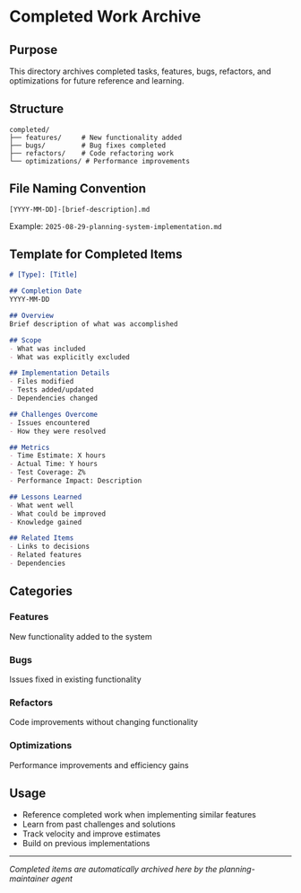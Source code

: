 # Completed Work Archive

## Purpose
This directory archives completed tasks, features, bugs, refactors, and optimizations for future reference and learning.

## Structure
```
completed/
├── features/     # New functionality added
├── bugs/         # Bug fixes completed
├── refactors/    # Code refactoring work
└── optimizations/ # Performance improvements
```

## File Naming Convention
```
[YYYY-MM-DD]-[brief-description].md
```

Example: `2025-08-29-planning-system-implementation.md`

## Template for Completed Items

```markdown
# [Type]: [Title]

## Completion Date
YYYY-MM-DD

## Overview
Brief description of what was accomplished

## Scope
- What was included
- What was explicitly excluded

## Implementation Details
- Files modified
- Tests added/updated
- Dependencies changed

## Challenges Overcome
- Issues encountered
- How they were resolved

## Metrics
- Time Estimate: X hours
- Actual Time: Y hours
- Test Coverage: Z%
- Performance Impact: Description

## Lessons Learned
- What went well
- What could be improved
- Knowledge gained

## Related Items
- Links to decisions
- Related features
- Dependencies
```

## Categories

### Features
New functionality added to the system

### Bugs
Issues fixed in existing functionality

### Refactors
Code improvements without changing functionality

### Optimizations
Performance improvements and efficiency gains

## Usage
- Reference completed work when implementing similar features
- Learn from past challenges and solutions
- Track velocity and improve estimates
- Build on previous implementations

---

*Completed items are automatically archived here by the planning-maintainer agent*